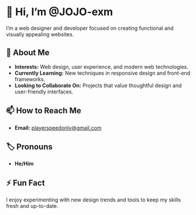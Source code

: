 # 👋 Hi, I’m @JOJO-exm

I’m a web designer and developer focused on creating functional and visually appealing websites.

## 🌟 About Me

- **Interests:** Web design, user experience, and modern web technologies.
- **Currently Learning:** New techniques in responsive design and front-end frameworks.
- **Looking to Collaborate On:** Projects that value thoughtful design and user-friendly interfaces.

## 📫 How to Reach Me

- **Email:** playerspeedonly@gmail.com

## 🏷 Pronouns

- **He/Him**

## ⚡ Fun Fact

I enjoy experimenting with new design trends and tools to keep my skills fresh and up-to-date.

<!---
JOJO-exm/JOJO-exm is a ✨ special ✨ repository because its `README.md` (this file) appears on your GitHub profile.
You can click the Preview link to take a look at your changes.
--->
